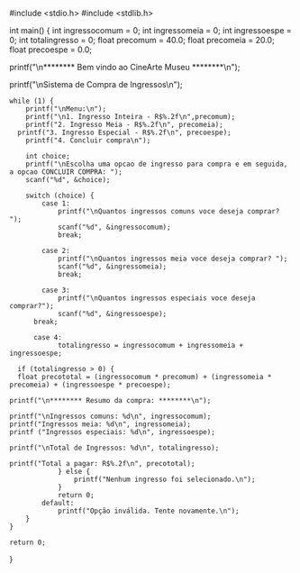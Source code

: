 #include <stdio.h>
#include <stdlib.h>

int main() {
    int ingressocomum = 0;
    int ingressomeia = 0;
  int ingressoespe = 0;
    int totalingresso = 0;
    float precomum = 40.0;
    float precomeia = 20.0;
  float precoespe = 0.0;

  printf("\n******** Bem vindo ao CineArte Museu ********\n");

  printf("\nSistema de Compra de Ingressos\n");

    while (1) {
        printf("\nMenu:\n");
        printf("\n1. Ingresso Inteira - R$%.2f\n",precomum);
        printf("2. Ingresso Meia - R$%.2f\n", precomeia);
      printf("3. Ingresso Especial - R$%.2f\n", precoespe);
        printf("4. Concluir compra\n");

        int choice;
        printf("\nEscolha uma opcao de ingresso para compra e em seguida, a opcao CONCLUIR COMPRA: ");
        scanf("%d", &choice);

        switch (choice) {
            case 1:
                printf("\nQuantos ingressos comuns voce deseja comprar? ");
                scanf("%d", &ingressocomum);
                break;

            case 2:
                printf("\nQuantos ingressos meia voce deseja comprar? ");
                scanf("%d", &ingressomeia);
                break;

            case 3:
                printf("\nQuantos ingressos especiais voce deseja comprar?");
                scanf("%d", &ingressoespe);
          break;

          case 4:
                totalingresso = ingressocomum + ingressomeia + ingressoespe;

      if (totalingresso > 0) {
      float precototal = (ingressocomum * precomum) + (ingressomeia * precomeia) + (ingressoespe * precoespe);

    printf("\n******** Resumo da compra: ********\n");

    printf("\nIngressos comuns: %d\n", ingressocomum);
    printf("Ingressos meia: %d\n", ingressomeia);
    printf ("Ingressos especiais: %d\n", ingressoespe);

    printf("\nTotal de Ingressos: %d\n", totalingresso);

    printf("Total a pagar: R$%.2f\n", precototal);
                } else {
                    printf("Nenhum ingresso foi selecionado.\n");
                }
                return 0;
            default:
                printf("Opção inválida. Tente novamente.\n");
        }
    }

    return 0;
}
